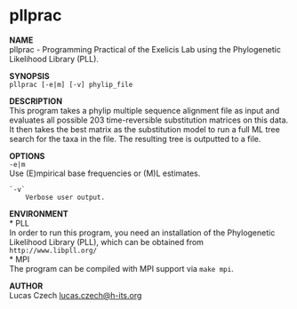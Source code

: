 pllprac
=======

**NAME**  
    pllprac - Programming Practical of the Exelicis Lab
    using the Phylogenetic Likelihood Library (PLL).

**SYNOPSIS**  
    `pllprac [-e|m] [-v] phylip_file`  

**DESCRIPTION**  
    This program takes a phylip multiple sequence alignment file
    as input and evaluates all possible 203 time-reversible
    substitution matrices on this data.
    It then takes the best matrix as the substitution model
    to run a full ML tree search for the taxa in the file.
    The resulting tree is outputted to a file.

**OPTIONS**  
    `-e|m`  
        Use (E)mpirical base frequencies or (M)L estimates.  

    `-v`  
        Verbose user output.  

**ENVIRONMENT**  
    * PLL  
        In order to run this program, you need an installation
        of the Phylogenetic Likelihood Library (PLL), which can be
        obtained from `http://www.libpll.org/`  
    * MPI  
        The program can be compiled with MPI support via `make mpi`.  

**AUTHOR**  
    Lucas Czech <lucas.czech@h-its.org>
